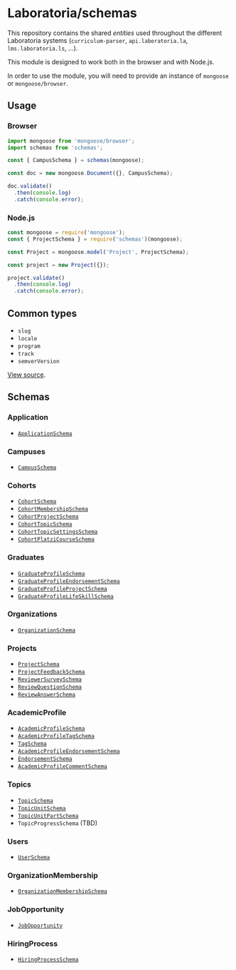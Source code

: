 # Laboratoria/schemas


This repository contains the shared _entities_ used throughout the different
Laboratoria systems (`curriculum-parser`, `api.laboratoria.la`,
`lms.laboratoria.ls`, ...).

This module is designed to work both in the browser and with Node.js.

In order to use the module, you will need to provide an instance of `mongoose`
or `mongoose/browser`.


## Usage

### Browser

```js
import mongoose from 'mongoose/browser';
import schemas from 'schemas';

const { CampusSchema } = schemas(mongoose);

const doc = new mongoose.Document({}, CampusSchema);

doc.validate()
  .then(console.log)
  .catch(console.error);
```

### Node.js


```js
const mongoose = require('mongoose');
const { ProjectSchema } = require('schemas')(mongoose);

const Project = mongoose.model('Project', ProjectSchema);

const project = new Project({});

project.validate()
  .then(console.log)
  .catch(console.error);
```

## Common types

* `slug`
* `locale`
* `program`
* `track`
* `semverVersion`

[View source](./common.js).

## Schemas

### Application

* [`ApplicationSchema`](./ApplicationSchema.js)

### Campuses

* [`CampusSchema`](./CampusSchema.js)

### Cohorts

* [`CohortSchema`](./CohortSchema.js)
* [`CohortMembershipSchema`](./CohortMembershipSchema.js)
* [`CohortProjectSchema`](./CohortProjectSchema.js)
* [`CohortTopicSchema`](./CohortTopicSchema.js)
* [`CohortTopicSettingsSchema`](./CohortTopicSettingsSchema.js)
* [`CohortPlatziCourseSchema`](./CohortPlatziCourseSchema.js)

### Graduates

* [`GraduateProfileSchema`](./GraduateProfileSchema.js)
* [`GraduateProfileEndorsementSchema`](./GraduateProfileEndorsementSchema.js)
* [`GraduateProfileProjectSchema`](./GraduateProfileProjectSchema.js)
* [`GraduateProfileLifeSkillSchema`](./GraduateProfileLifeSkillSchema.js)

### Organizations

* [`OrganizationSchema`](./OrganizationSchema.js)

### Projects

* [`ProjectSchema`](./ProjectSchema.js)
* [`ProjectFeedbackSchema`](./ProjectFeedbackSchema.js)
* [`ReviewerSurveySchema`](./ReviewerSurveySchema.js)
* [`ReviewQuestionSchema`](./ReviewQuestionSchema.js)
* [`ReviewAnswerSchema`](./ReviewAnswerSchema.js)

### AcademicProfile

* [`AcademicProfileSchema`](./AcademicProfileSchema.js)
* [`AcademicProfileTagSchema`](./AcademicProfileTagSchema.js)
* [`TagSchema`](./TagSchema.js)
* [`AcademicProfileEndorsementSchema`](./AcademicProfileEndorsementSchema.js)
* [`EndorsementSchema`](./EndorsementSchema.js)
* [`AcademicProfileCommentSchema`](./AcademicProfileCommentSchema.js)

### Topics

* [`TopicSchema`](./TopicSchema.js)
* [`TopicUnitSchema`](./TopicUnitSchema.js)
* [`TopicUnitPartSchema`](./TopicUnitPartSchema.js)
* `TopicProgressSchema` (TBD)

### Users

* [`UserSchema`](./UserSchema.js)

### OrganizationMembership

* [`OrganizationMembershipSchema`](./OrganizationMembershipSchema.js)

### JobOpportunity

* [`JobOpportunity`](./JobOpportunitySchema.js)

### HiringProcess

* [`HiringProcessSchema`](./HiringProcessSchema.js)
